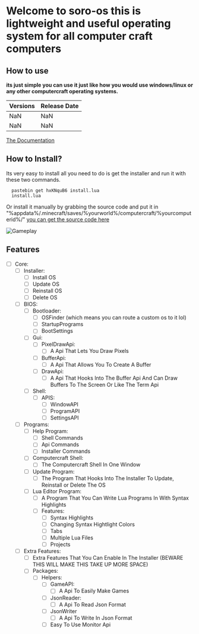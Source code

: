 # Welcome to soro-os this is lightweight and useful operating system for all computer craft computers
## How to use
**its just simple you can use it just like how you would use windows/linux or any other computercraft operating systems.**

Versions | Release Date
------------ | -------------
NaN | NaN
NaN | NaN

[The Documentation](docs/)

## How to Install?
Its very easy to install all you need to do is get the installer and run it with these two commands.

```
  pastebin get hxKNquB6 install.lua
  install.lua
```

Or install it manually by grabbing the source code and put it in "%appdata%/.minecraft/saves/%yourworld%/computercraft/%yourcomputerid%/"
[you can get the source code here](https://github.com/lolBoi9696/CC-SoroOS/releases)

![Gameplay](/images/)

## Features
- [ ] Core:
  - [ ] Installer:
    - [ ] Install OS
    - [ ] Update OS
    - [ ] Reinstall OS
    - [ ] Delete OS
  - [ ] BIOS:
    - [ ] Bootloader:
      - [ ] OSFinder (which means you can route a custom os to it lol)
      - [ ] StartupPrograms
      - [ ] BootSettings
    - [ ] Gui:
      - [ ] PixelDrawApi:
        - [ ] A Api That Lets You Draw Pixels
      - [ ] BufferApi:
        - [ ] A Api That Allows You To Create A Buffer
      - [ ] DrawApi:
        - [ ] A Api That Hooks Into The Buffer Api And Can Draw Buffers To The Screen Or Like The Term Api
    - [ ] Shell:
      - [ ] APIS:
        - [ ] WindowAPI
        - [ ] ProgramAPI
        - [ ] SettingsAPI
  - [ ] Programs:
    - [ ] Help Program:
      - [ ] Shell Commands
      - [ ] Api Commands
      - [ ] Installer Commands
    - [ ] Computercraft Shell:
      - [ ] The Computercraft Shell In One Window
    - [ ] Update Program:
      - [ ] The Program That Hooks Into The Installer To Update, Reinstall or Delete The OS
    - [ ] Lua Editor Program:
      - [ ] A Program That You Can Write Lua Programs In With Syntax Highlights
      - [ ] Features:
        - [ ] Syntax Highlights
        - [ ] Changing Syntax Hightlight Colors
        - [ ] Tabs
        - [ ] Multiple Lua Files
        - [ ] Projects
  - [ ] Extra Features:
    - [ ] Extra Features That You Can Enable In The Installer (BEWARE THIS WILL MAKE THIS TAKE UP MORE SPACE)
    - [ ] Packages:
      - [ ] Helpers:
          - [ ] GameAPI:
            - [ ] A Api To Easily Make Games
          - [ ] JsonReader:
            - [ ] A Api To Read Json Format
          - [ ] JsonWriter
            - [ ] A Api To Write In Json Format
          - [ ] Easy To Use Monitor Api
